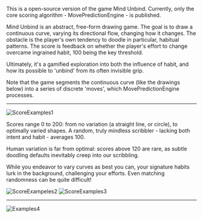 This is a open-source version of the game Mind Unbind. Currently, only the core scoring algorithm - MovePredictionEngine - is published.

Mind Unbind is an abstract, free-form drawing game. 
The goal is to draw a continuous curve, varying its directional flow, changing how it changes.
The obstacle is the player's own tendency to doodle in particular, habitual patterns. 
The score is feedback on whether the player's effort to change overcame ingrained habit, 100 being the key threshold.

Ultimately, it's a gamified exploration into both the influence of habit, and how its possible to 'unbind' from its often invisible grip.

Note that the game segments the continuous curve (like the drawings below) into a series of discrete 'moves', which MovePredictionEngine processes. 

------------
![ScoreExamples1](https://github.com/user-attachments/assets/9e9a3438-3b29-4fa6-bbc3-2c9c2bfe2bfc)

Scores range 0 to 200: from no variation (a straight line, or circle), to optimally varied shapes. A random, truly mindless scribbler - lacking both intent and habit - averages 100.

Human variation is far from optimal: scores above 120 are rare, as subtle doodling defaults inevitably creep into our scribbling.

While you endeavor to vary curves as best you can, your signature habits lurk in the background, challenging your efforts. Even matching randomness can be quite difficult!

![ScoreExampeles2](https://github.com/user-attachments/assets/4eb274db-d709-40cd-b6be-008c2966efe6)
![ScoreExamples3](https://github.com/user-attachments/assets/c40513c1-b1be-43a8-9ba3-40d932432232)


------------
![Examples4](https://github.com/user-attachments/assets/dedb216b-194d-459c-ba88-cde80eda1227)


